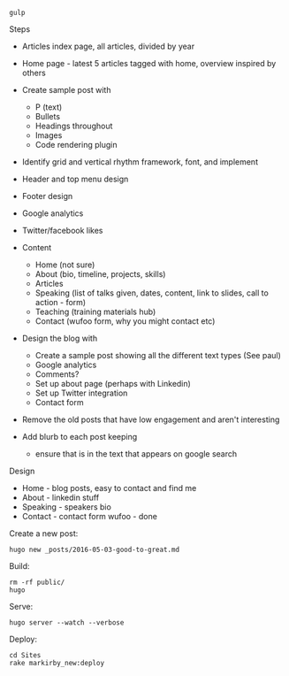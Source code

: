     gulp

Steps

* Articles index page, all articles, divided by year
* Home page - latest 5 articles tagged with home, overview inspired by others

* Create sample post with
  - P (text)
  - Bullets
  - Headings throughout
  - Images
  - Code rendering plugin
* Identify grid and vertical rhythm framework, font, and implement
* Header and top menu design
* Footer design
* Google analytics
* Twitter/facebook likes

- Content
  - Home (not sure)
  - About (bio, timeline, projects, skills)
  - Articles
  - Speaking (list of talks given, dates, content, link to slides, call to action - form)
  - Teaching (training materials hub)
  - Contact (wufoo form, why you might contact etc)

- Design the blog with
  - Create a sample post showing all the different text types (See paul)
  - Google analytics
  - Comments?
  - Set up about page (perhaps with Linkedin)
  - Set up Twitter integration
  - Contact form
- Remove the old posts that have low engagement and aren't interesting
- Add blurb to each post keeping
  - ensure that is in the text that appears on google search

Design

* Home - blog posts, easy to contact and find me
* About - linkedin stuff
* Speaking - speakers bio
* Contact - contact form wufoo - done

Create a new post:

    hugo new _posts/2016-05-03-good-to-great.md

Build:

    rm -rf public/
    hugo

Serve:

    hugo server --watch --verbose
    
Deploy:

    cd Sites
    rake markirby_new:deploy
